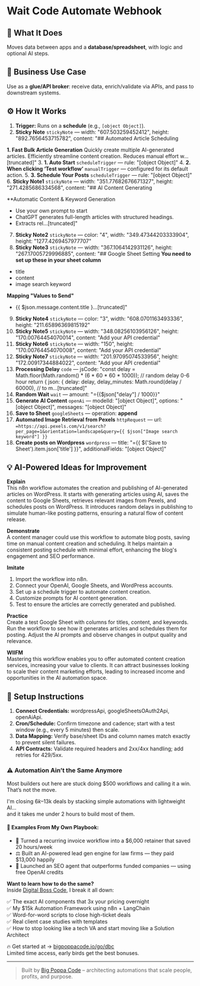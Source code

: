 # Wait Code Automate Webhook
## 🚀 What It Does
Moves data between apps and a **database/spreadsheet**, with logic and optional AI steps.

## 💼 Business Use Case
Use as a **glue/API broker**: receive data, enrich/validate via APIs, and pass to downstream systems.

## ⚙️ How It Works
1. **Trigger:** Runs on a **schedule** (e.g., `[object Object]`).
2. **Sticky Note** `stickyNote` — width: "607.503259452412", height: "892.7656453715782", content: "## Automated Article Scheduling

**1. Fast Bulk Article Generation**
Quickly create multiple AI-generated articles.
Efficiently streamline content creation.
Reduces manual effort w…[truncated]"
3. **1. Auto Start** `scheduleTrigger` — rule: "[object Object]"
4. **2. When clicking ‘Test workflow’** `manualTrigger` — configured for its default action.
5. **3. Schedule Your Posts** `scheduleTrigger` — rule: "[object Object]"
6. **Sticky Note1** `stickyNote` — width: "351.77682676671327", height: "271.4285686334568", content: "## AI Content Generating

**Automatic Content & Keyword Generation

- Use your own prompt to start
- ChatGPT generates full-length articles with structured headings.
- Extracts rel…[truncated]"
7. **Sticky Note2** `stickyNote` — color: "4", width: "349.47344203333904", height: "1277.4269457977707"
8. **Sticky Note3** `stickyNote` — width: "367.1064142931126", height: "267.17005729996885", content: "## Google Sheet Setting
**You need to set up these in your sheet column** 
- title
- content
- image search keyword

**Mapping "Values to Send"**
- {{ $json.message.content.title }…[truncated]"
9. **Sticky Note4** `stickyNote` — color: "3", width: "608.0701163493336", height: "211.65896369815192"
10. **Sticky Note5** `stickyNote` — width: "348.08256103956126", height: "170.00764454070014", content: "Add your API credential"
11. **Sticky Note6** `stickyNote` — width: "150", height: "170.00764454070008", content: "Add your API credential"
12. **Sticky Note7** `stickyNote` — width: "201.97095074533956", height: "172.00917344884022", content: "Add your API credential"
13. **Processing Delay** `code` — jsCode: "const delay = Math.floor(Math.random() * (6 * 60 * 60 * 1000)); // random delay 0-6 hour
return {
  json: {
    delay: delay,
    delay_minutes: Math.round(delay / 60000),  // to m…[truncated]"
14. **Random Wait** `wait` — amount: "={{$json["delay"] / 1000}}"
15. **Generate AI Content** `openAi` — modelId: "[object Object]", options: "[object Object]", messages: "[object Object]"
16. **Save to Sheet** `googleSheets` — operation: **append**
17. **Automated Image Retrieval from Pexels** `httpRequest` — url: `=https://api.pexels.com/v1/search?per_page=1&orientation=landscape&query={{ $json["Image search keyword"] }}
`
18. **Create posts on Wordpress** `wordpress` — title: "={{ $('Save to Sheet').item.json['title'] }}", additionalFields: "[object Object]"

## 💡 AI-Powered Ideas for Improvement
**Explain**  
This n8n workflow automates the creation and publishing of AI-generated articles on WordPress. It starts with generating articles using AI, saves the content to Google Sheets, retrieves relevant images from Pexels, and schedules posts on WordPress. It introduces random delays in publishing to simulate human-like posting patterns, ensuring a natural flow of content release.

**Demonstrate**  
A content manager could use this workflow to automate blog posts, saving time on manual content creation and scheduling. It helps maintain a consistent posting schedule with minimal effort, enhancing the blog's engagement and SEO performance.

**Imitate**  
1. Import the workflow into n8n.  
2. Connect your OpenAI, Google Sheets, and WordPress accounts.  
3. Set up a schedule trigger to automate content creation.  
4. Customize prompts for AI content generation.  
5. Test to ensure the articles are correctly generated and published.

**Practice**  
Create a test Google Sheet with columns for titles, content, and keywords. Run the workflow to see how it generates articles and schedules them for posting. Adjust the AI prompts and observe changes in output quality and relevance.

**WIIFM**  
Mastering this workflow enables you to offer automated content creation services, increasing your value to clients. It can attract businesses looking to scale their content marketing efforts, leading to increased income and opportunities in the AI automation space.

## 🔧 Setup Instructions
1. **Connect Credentials:** wordpressApi, googleSheetsOAuth2Api, openAiApi.
2. **Cron/Schedule:** Confirm timezone and cadence; start with a test window (e.g., every 5 minutes) then scale.
3. **Data Mapping:** Verify base/sheet IDs and column names match exactly to prevent silent failures.
4. **API Contracts:** Validate required headers and 2xx/4xx handling; add retries for 429/5xx.

### ⚠️ Automation Ain’t the Same Anymore

Most builders out here are stuck doing $500 workflows and calling it a win.  
That’s not the move.  

I'm closing $6k–$13k deals by stacking simple automations with lightweight AI...  
and it takes me under 2 hours to build most of them.

#### 🧠 Examples From My Own Playbook:
- 🔁 Turned a recurring invoice workflow into a $6,000 retainer that saved 20 hours/week  
- ⚖️ Built an AI-powered lead gen engine for law firms — they paid $13,000 happily  
- 🚀 Launched an SEO agent that outperforms funded companies — using free OpenAI credits  

**Want to learn how to do the same?**  
Inside [Digital Boss Code](https://bigpoppacode.io/go/dbc), I break it all down:

✅ The exact AI components that 3x your pricing overnight  
✅ My $15k Automation Framework using n8n + LangChain  
✅ Word-for-word scripts to close high-ticket deals  
✅ Real client case studies with templates  
✅ How to stop looking like a tech VA and start moving like a Solution Architect  

🔥 Get started at → [bigpoppacode.io/go/dbc](https://bigpoppacode.io/go/dbc)  
Limited time access, early birds get the best bonuses.

---
> Built by [Big Poppa Code](https://bigpoppacode.io) – architecting automations that scale people, profits, and purpose.
